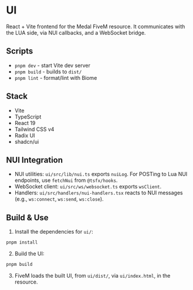 # UI

React + Vite frontend for the Medal FiveM resource. 
It communicates with the LUA side, via NUI callbacks, and a WebSocket bridge.

## Scripts

- `pnpm dev` - start Vite dev server
- `pnpm build` - builds to `dist/`
- `pnpm lint` - format/lint with Biome

## Stack

- Vite
- TypeScript
- React 19
- Tailwind CSS v4
- Radix UI
- shadcn/ui

## NUI Integration

- NUI utilities: `ui/src/lib/nui.ts` exports `nuiLog`. For POSTing to Lua NUI endpoints, use `fetchNui` from `@tsfx/hooks`.
- WebSocket client: `ui/src/ws/websocket.ts` exports `wsClient`.
- Handlers: `ui/src/handlers/nui-handlers.tsx` reacts to NUI messages (e.g., `ws:connect`, `ws:send`, `ws:close`).

## Build & Use

1) Install the dependencies for `ui/`:

```bash
pnpm install
```

2) Build the UI:

```bash
pnpm build
```

3) FiveM loads the built UI, from `ui/dist/`, via `ui/index.html`, in the resource.
